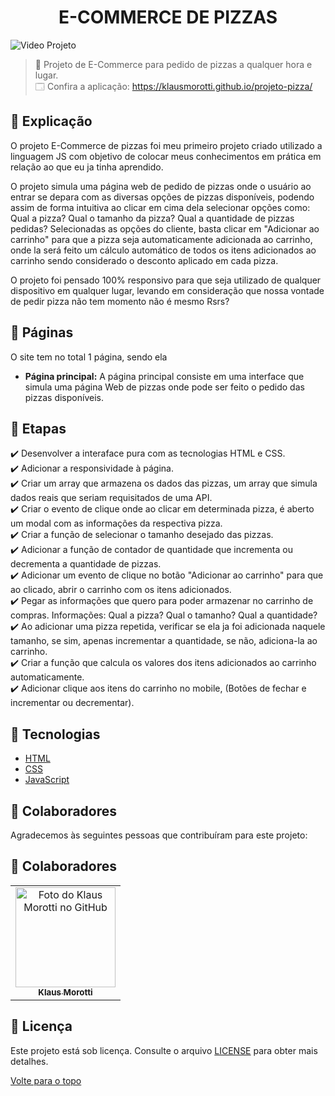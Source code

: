 <h1 align="center">E-COMMERCE DE PIZZAS</h1>

<img src="assets/images/projeto-pizza-gif.gif" alt="Video Projeto">

> 🔎 Projeto de E-Commerce para pedido de pizzas a qualquer hora e lugar. <br>
🗔 Confira a aplicação: https://klausmorotti.github.io/projeto-pizza/ <br>
## :page_facing_up: Explicação
O projeto E-Commerce de pizzas foi meu primeiro projeto criado utilizado a linguagem JS com objetivo de colocar meus conhecimentos em prática em relação ao que eu ja tinha aprendido.

O projeto simula uma página web de pedido de pizzas onde o usuário ao entrar se depara com as diversas opções de pizzas disponíveis, podendo assim de forma intuitiva ao clicar em cima dela selecionar opções como: Qual a pizza? Qual o tamanho da pizza? Qual a quantidade de pizzas pedidas?
Selecionadas as opções do cliente, basta clicar em "Adicionar ao carrinho" para que a pizza seja automaticamente adicionada ao carrinho, onde la será feito um cálculo automático de todos os itens adicionados ao carrinho sendo considerado o desconto aplicado em cada pizza.

O projeto foi pensado 100% responsivo para que seja utilizado de qualquer dispositivo em qualquer lugar, levando em consideração que nossa vontade de pedir pizza não tem momento não é mesmo Rsrs?

## 📁 Páginas

O site tem no total 1 página, sendo ela

- **Página principal:** A página principal consiste em uma interface que simula uma página Web de pizzas onde pode ser feito o pedido das pizzas disponíveis.


## 🎯 Etapas ##

:heavy_check_mark: Desenvolver a interaface pura com as tecnologias HTML e CSS. <br>
:heavy_check_mark: Adicionar a responsividade à página. <br>
:heavy_check_mark: Criar um array que armazena os dados das pizzas, um array que simula dados reais que seriam requisitados de uma API. <br>
:heavy_check_mark: Criar o evento de clique onde ao clicar em determinada pizza, é aberto um modal com as informações da respectiva pizza. <br>
:heavy_check_mark: Criar a função de selecionar o tamanho desejado das pizzas. <br>
:heavy_check_mark: Adicionar a função de contador de quantidade que incrementa ou decrementa a quantidade de pizzas. <br>
:heavy_check_mark: Adicionar um evento de clique no botão "Adicionar ao carrinho" para que ao clicado, abrir o carrinho com os itens adicionados. <br>
:heavy_check_mark: Pegar as informações que quero para poder armazenar no carrinho de compras. Informações: Qual a pizza? Qual o tamanho? Qual a quantidade? <br>
:heavy_check_mark: Ao adicionar uma pizza repetida, verificar se ela ja foi adicionada naquele tamanho, se sim, apenas incrementar a quantidade, se não, adiciona-la ao carrinho. <br>
:heavy_check_mark: Criar a função que calcula os valores dos itens adicionados ao carrinho automaticamente. <br>
:heavy_check_mark: Adicionar clique aos itens do carrinho no mobile, (Botões de fechar e incrementar ou decrementar). <br>

## 🚀 Tecnologias ##

- [HTML](https://developer.mozilla.org/pt-BR/docs/Web/HTML)
- [CSS](https://developer.mozilla.org/pt-BR/docs/Web/CSS)
- [JavaScript](https://developer.mozilla.org/pt-BR/docs/Web/JavaScript)

## 🤝 Colaboradores

Agradecemos às seguintes pessoas que contribuíram para este projeto:

## 🤝 Colaboradores

<table>
  <tr>
    <td align="center">
      <a href="#">
        <img src="https://avatars.githubusercontent.com/u/84789400?v=4" width="160px;" alt="Foto do Klaus Morotti no GitHub"/><br>
        <sub>
          <b>Klaus Morotti</b>
        </sub>
      </a>
    </td>
  </tr>
</table>

## 📝 Licença

Este projeto está sob licença. Consulte o arquivo <a href="https://github.com/klausmorotti/projeto-pizza/blob/master/LICENSE">LICENSE</a> para obter mais detalhes.


<a href="#top">Volte para o topo</a>
